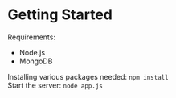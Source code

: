 # Getting Started
Requirements:
* Node.js
* MongoDB

Installing various packages needed: `npm install`  
Start the server: `node app.js` 

